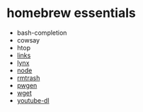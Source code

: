 # homebrew essentials

* bash-completion
* cowsay
* htop
* [links](http://braumeister.org/formula/links)
* [lynx](http://braumeister.org/formula/lynx)
* [node](http://braumeister.org/formula/node)
* [rmtrash](http://braumeister.org/formula/rmtrash)
* [pwgen](http://braumeister.org/formula/pwgen)
* [wget](http://braumeister.org/formula/wget)
* [youtube-dl](http://braumeister.org/formula/youtube-dl)
